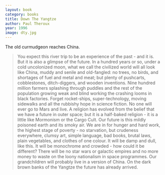```yaml
---
layout: book
category: books
title: Down The Yangtze
author: Paul Theroux
year: 1996
image: dty.jpg
---
```

The old curmudgeon reaches China.

> You expect this river trip to be an experience of the past - and it is. But it is also a glimpse of the future. In a
hundred years or so, under a cold uncolonized moon, what we call the civilized world will all look like China,
muddy and senile and old-fangled: no trees, no birds, and shortages of fuel and metal and meat; but plenty of
pushcarts, cobblestones, ditch-diggers, and wooden inventions. Nine hundred million farmers splashing through
puddles and the rest of the population growing weak and blind working the crashing looms in black factories.
Forget rocket-ships, super-technology, moving sidewalks and all the rubbishy hope in science fiction. No one
will ever go to Mars and live. A religion has evolved from the belief that we have a future in outer space; but it is a
half-baked religion - it is a little like Mormonism or the Cargo Cult. Our future is this mildly poisoned earth and
its smoky air. We are in for hunger and hard work, the highest stage of poverty - no starvation, but crudeness everywhere, clumsy art, simple language, bad books, brutal laws, plain vegetables, and clothes of one colour. It will be
damp and dull, like this. It will be monochrome and crowded - how could it be different? There will be no star
wars or galactic empires and no more money to waste on the loony nationalism in space programmes. Our grandchildren will probably live in a version of China. On the dark brown banks of the Yangtze the future has already arrived.
